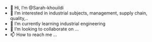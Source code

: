 - 👋 Hi, I’m @Sarah-khouildi
- 👀 I’m interested in industrial subjects, management, supply chain, quality,..
- 🌱 I’m currently learning industrial engineering
- 💞️ I’m looking to collaborate on ...
- 📫 How to reach me ...

<!---
Sarah-khouildi/Sarah-khouildi is a ✨ special ✨ repository because its `README.md` (this file) appears on your GitHub profile.
You can click the Preview link to take a look at your changes.
--->
